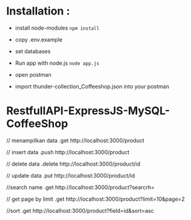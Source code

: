 # Installation :

- install node-modules
`npm install`

- copy .env.example

- set databases

- Run app with node.js
`node app.js`

- open postman

- import thunder-collection_Coffeeshop.json into your postman

# RestfullAPI-ExpressJS-MySQL-CoffeeShop

// menampilkan data
.get http://localhost:3000/product

// insert data
.push http://localhost:3000/product

// delete data
.delete http://localhost:3000/product/id

// update data
.put http://localhost:3000/product/id

//search name
.get http://localhost:3000/product?searcrh=

// get page by limit
.get http://localhost:3000/product?limit=10&page=2

//sort
.get http://localhost:3000/product?field=id&sort=asc
